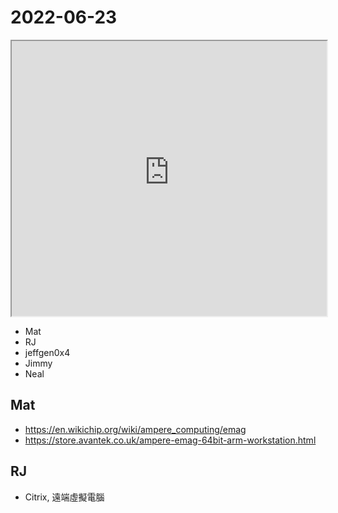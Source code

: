 # 2022-06-23

<iframe src="https://photos.hackingthursday.org/2022-2022-06-23" width="100%" height="440px"></iframe>

- Mat
- RJ
- jeffgen0x4
- Jimmy
- Neal

## Mat

- https://en.wikichip.org/wiki/ampere_computing/emag
- https://store.avantek.co.uk/ampere-emag-64bit-arm-workstation.html

## RJ

- Citrix, 遠端虛擬電腦
